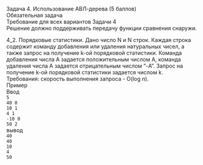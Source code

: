 Задача 4. Использование АВЛ-дерева (5 баллов)  
Обязательная задача  
Требование для всех вариантов Задачи 4  
Решение должно поддерживать передачу функции сравнения снаружи.  

4_2. Порядковые статистики. Дано число N и N строк. Каждая строка содержит команду добавления или удаления натуральных чисел, а также запрос на получение k-ой порядковой статистики. Команда добавления числа A задается положительным числом A, команда удаления числа A задается отрицательным числом “-A”. Запрос на получение k-ой порядковой статистики задается числом k.  
Требования: скорость выполнения запроса - O(log n).   
Пример  
Ввод  
```5```  
```40 0```  
```10 1```  
```4 1```   
```-10 0```  
```50 2```  
вывод  
```40```  
```40```  
```10```  
```4```  
```50```  

